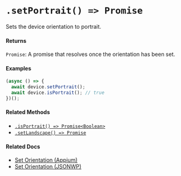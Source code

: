 # `.setPortrait() => Promise`

Sets the device orientation to portrait.

#### Returns

`Promise`: A promise that resolves once the orientation has been set.

#### Examples

```javascript
(async () => {
  await device.setPortrait();
  await device.isPortrait(); // true
})();
```

#### Related Methods

- [`.isPortrait() => Promise<Boolean>`](./isPortrait.md)
- [`.setLandscape() => Promise`](./setLandscape.md)

#### Related Docs

- [Set Orientation (Appium)](http://appium.io/docs/en/commands/session/orientation/set-orientation/)
- [Set Orientation (JSONWP)](https://github.com/SeleniumHQ/selenium/wiki/JsonWireProtocol#post-sessionsessionidorientation)